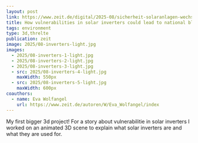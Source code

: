 ```yaml
---
layout: post
link: https://www.zeit.de/digital/2025-08/sicherheit-solaranlagen-wechselrichter-angriff-hacker
title: How vulnerabilities in solar inverters could lead to national blackouts
tags: environment
type: 3d,threlte
publication: zeit
image: 2025/08-inverters-light.jpg
images:
  - 2025/08-inverters-1-light.jpg
  - 2025/08-inverters-2-light.jpg
  - 2025/08-inverters-3-light.jpg
  - src: 2025/08-inverters-4-light.jpg
    maxWidth: 550px
  - src: 2025/08-inverters-5-light.jpg
    maxWidth: 600px
coauthors: 
  - name: Eva Wolfangel
    url: https://www.zeit.de/autoren/W/Eva_Wolfangel/index
---
```


My first bigger 3d project! For a story about vulnerabilitie in solar inverters I worked on an animated 3D scene to explain what solar inverters are and what they are used for. 